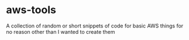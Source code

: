 # aws-tools
A collection of random or short snippets of code for basic AWS things for no reason other than I wanted to create them
